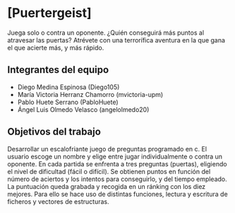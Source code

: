 # [Puertergeist]

Juega solo o contra un oponente. ¿Quién conseguirá más puntos al atravesar las puertas? Atrévete con una terrorífica aventura en la que gana el que acierte más, y más rápido.

## Integrantes del equipo

- Diego Medina Espinosa (Diego105)
- María Victoria Herranz Chamorro (mvictoria-upm)
- Pablo Huete Serrano (PabloHuete)
- Ángel Luis Olmedo Velasco (angelolmedo20)

## Objetivos del trabajo

Desarrollar un escalofriante juego de preguntas programado en c. El usuario escoge un nombre y elige entre jugar individualmente o contra un oponente. En cada partida se enfrenta a tres preguntas (puertas), eligiendo el nivel de dificultad (fácil o difícil). Se obtienen puntos en función del número de aciertos y los intentos para conseguirlo, y del tiempo empleado. La puntuación queda grabada y recogida en un ránking con los diez mejores.
Para ello se hace uso de distintas funciones, lectura y escritura de ficheros y vectores de estructuras.
